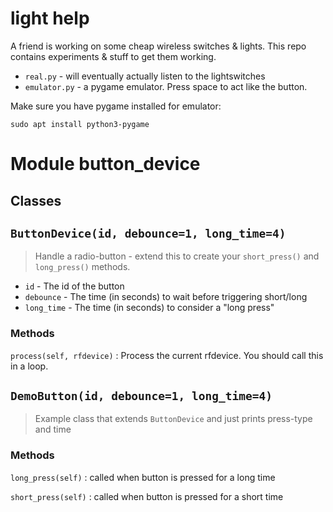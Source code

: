 # light help

A friend is working on some cheap wireless switches & lights. This repo contains experiments & stuff to get them working.

- `real.py` - will eventually actually listen to the lightswitches
- `emulator.py` - a pygame emulator. Press space to act like the button.

Make sure you have pygame installed for emulator:

```
sudo apt install python3-pygame
```

Module button_device
====================

Classes
-------

## `ButtonDevice(id, debounce=1, long_time=4)`
>   Handle a radio-button - extend this to create your `short_press()` and `long_press()` methods.
    
* `id` - The id of the button
* `debounce` - The time (in seconds) to wait before triggering short/long
* `long_time` - The time (in seconds) to consider a "long press"

### Methods

`process(self, rfdevice)`
:   Process the current rfdevice. You should call this in a  loop.

## `DemoButton(id, debounce=1, long_time=4)`
>   Example class that extends `ButtonDevice` and just prints press-type and time


### Methods

`long_press(self)`
:   called when button is pressed for a long time

`short_press(self)`
:   called when button is pressed for a short time

